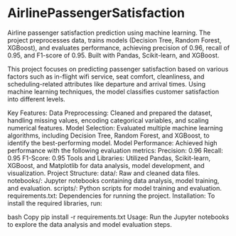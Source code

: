 # AirlinePassengerSatisfaction
Airline passenger satisfaction prediction using machine learning. The project preprocesses data, trains models (Decision Tree, Random Forest, XGBoost), and evaluates performance, achieving precision of 0.96, recall of 0.95, and F1-score of 0.95. Built with Pandas, Scikit-learn, and XGBoost.

This project focuses on predicting passenger satisfaction based on various factors such as in-flight wifi service, seat comfort, cleanliness, and scheduling-related attributes like departure and arrival times. Using machine learning techniques, the model classifies customer satisfaction into different levels.

Key Features:
Data Preprocessing: Cleaned and prepared the dataset, handling missing values, encoding categorical variables, and scaling numerical features.
Model Selection: Evaluated multiple machine learning algorithms, including Decision Tree, Random Forest, and XGBoost, to identify the best-performing model.
Model Performance: Achieved high performance with the following evaluation metrics:
Precision: 0.96
Recall: 0.95
F1-Score: 0.95
Tools and Libraries: Utilized Pandas, Scikit-learn, XGBoost, and Matplotlib for data analysis, model development, and visualization.
Project Structure:
data/: Raw and cleaned data files.
notebooks/: Jupyter notebooks containing data analysis, model training, and evaluation.
scripts/: Python scripts for model training and evaluation.
requirements.txt: Dependencies for running the project.
Installation:
To install the required libraries, run:

bash
Copy
pip install -r requirements.txt
Usage:
Run the Jupyter notebooks to explore the data analysis and model evaluation steps.
